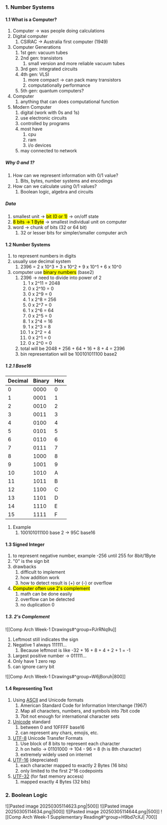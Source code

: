  ### 1. Number Systems
#### 1.1 What is a Computer?
1. Computer -> was people doing calculations
2. Digital computer
	1. CSIRAC -> Australia first computer (1949)
3. Computer Generations
	1. 1st gen: vacuum tubes
	2. 2nd gen: transistors
		1. small version and more reliable vacuum tubes
	3. 3rd gen: integrated circuits
	4. 4th gen: VLSI
		1. more compact -> can pack many transistors
		2. computationally performance
	5. 5th gen: quantum computers?
4. Computer
	1. anything that can does computational function
5. Modern Computer
	1. digital (work with 0s and 1s)
	2. use electronic circuits
	3. controlled by programs
	4. most have
		1. cpu
		2. ram
		3. i/o devices
	5. may connected to network

##### Why 0 and 1?
1. How can we represent information with 0/1 value?
	1. Bits, bytes, number systems and encodings
2. How can we calculate using 0/1 values?
	1. Boolean logic, algebra and circuits

##### Data
1. smallest unit -> <mark style="background: #FFFF00;">bit (0 or 1)</mark> -> on/off state
2. <mark style="background: #FFFF00;">8 bits -> 1 Byte</mark> -> smallest individual unit on computer
3. word -> chunk of bits (32 or 64 bit)
	1. 32 or lesser bits for simpler/smaller computer arch

#### 1.2 Number Systems
1. to represent numbers in digits
2. usually use decimal system
	1. 2396  = 2 x 10^3 + 3 x 10^2 + 9 x 10^1 + 6 x 10^0 
3. computer use <mark style="background: #FFFF00;">binary numbers</mark> (base2)
	1. 2396 -> need to divide into power of 2
		1. 1 x 2^11 = 2048
		2. 0 x 2^10 = 0
		3. 0 x 2^9 = 0
		4. 1 x 2^8 = 256
		5. 0 x 2^7 = 0
		6. 1 x 2^6 = 64
		7. 0 x 2^5 = 0
		8. 1 x 2^4 = 16
		9. 1 x 2^3 = 8
		10. 1 x 2^2 = 4
		11. 0 x 2^1 = 0
		12. 0 x 2^0 = 0
	2. total will be 2048 + 256 + 64 + 16 + 8 + 4 = 2396
	3. bin representation  will be 100101011100 base2

##### 1.2.1 Base16

| Decimal | Binary | Hex |
| ------- | ------ | --- |
| 0       | 0000   | 0   |
| 1       | 0001   | 1   |
| 2       | 0010   | 2   |
| 3       | 0011   | 3   |
| 4       | 0100   | 4   |
| 5       | 0101   | 5   |
| 6       | 0110   | 6   |
| 7       | 0111   | 7   |
| 8       | 1000   | 8   |
| 9       | 1001   | 9   |
| 10      | 1010   | A   |
| 11      | 1011   | B   |
| 12      | 1100   | C   |
| 13      | 1101   | D   |
| 14      | 1110   | E   |
| 15      | 1111   | F   |
1. Example
	1. 100101011100 base 2 -> 95C base16

#### 1.3 Signed Integer
1. to represent negative number, example -256 until 255 for 8bit/1Byte
2. "0" is the sign bit
3. drawbacks
	1. difficult to implement
	2. how addition work
	3. how to detect result is (+) or (-) or overflow
4. <mark style="background: #FFFF00;">Computer often use 2's complement</mark>
	1. math can be done easily
	2. overflow can be detected
	3. no duplication 0

##### 1.3. 2's Complement
![[Comp Arch Week-1 Drawings#^group=PJrRNq9u]]
1. Leftmost still indicates the sign
2. Negative 1 always 111111...
	1. Because leftmost is like -32 + 16 + 8 + 4 + 2 + 1 = -1
3. Largest positive number -> 011111...
4. Only have 1 zero  rep
5. can ignore carry bit

![[Comp Arch Week-1 Drawings#^group=W6jBoruh|800]]

#### 1.4 Representing Text
1. Using [ASCII](https://www.ascii-code.com/) and Unicode formats
	1. American Standard Code for Information Interchange (1967)
	2. Map all characters, numbers, and symbols into 7bit code
	3. 7bit not enough for international character sets
2. [Unicode](https://home.unicode.org/) standard
	1. between 0 and 10FFFF base16
	2. can represent any chars, emojis, etc.
3. [UTF-8](https://en.wikipedia.org/wiki/UTF-8) Unicode Transfer Formats
	1. Use block of 8 bits to represent each character
	2. h on hello -> 01101000 -> 104 - 96 = 8 (h is 8th character) 
	3. extremely widely used on internet
4.  [UTF-16](https://en.wikipedia.org/wiki/UTF-16)  (depreciated)
	1. each character mapped to exactly 2 Bytes (16 bits)
	2. only limited to the first 2^16 codepoints
5.  [UTF-32](https://en.wikipedia.org/wiki/UTF-32) (for fast memory access)
	1. mapped exactly 4 Bytes (32 bits)


### 2. Boolean Logic
![[Pasted image 20250305114623.png|500]]
![[Pasted image 20250305114634.png|500]]
![[Pasted image 20250305114644.png|500]]
![[Comp Arch Week-1 Supplementary Reading#^group=H9bd7cXJ| 700]]

